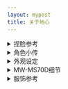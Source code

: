 ```yaml
---
layout: mypost
title: 关于地心
---
```


<details><summary>捏脸参考</summary>
 <p><blockquote>↓请无视捏脸图中的服装</blockquote></p>
<img src="/characters/nielian.webp" alt="捏脸参考">
</details>

<details> <summary>角色小传</summary>
<p><b>设定</b>：缺乏睡眠的少女，通过随身听里的奇异音乐让自己保持精神。对边缘科学（或常人所说的伪科学）十分狂热。</p>
<p><b>爱好</b>：未解之谜、边缘科学</p>  
<p><b>专长</b>：资料搜集、单片机设计</p>     
<p><b>代表物</b>：经特殊技术改造的索尼MW-MS70D随身听，其中播放的音乐似乎有助于集中注意力。 <small> ← 这同时也是角色的设计原型</small></p> 
</details>

<details> <summary>外观设定</summary>
<img src="/characters/dixin-1.webp" alt="外观设定">
</details>


<details> <summary>MW-MS70D细节</summary>
<img src="/characters/nwms70d-1.webp" alt="MW-MS70D">
<img src="/characters/nwms70d-2.webp" alt="MW-MS70D">
<img src="/characters/nwms70d-3.webp" alt="MW-MS70D">
<img src="/characters/nwms70d-4.webp" alt="MW-MS70D">
<img src="/characters/nwms70d-5.webp" alt="MW-MS70D">
<img src="/characters/nwms70d-6.webp" alt="MW-MS70D">
</details>

<details> <summary>服饰参考</summary>
 <p><blockquote>↓剪裁参考此图，下身修改为短裤</blockquote></p>
<img src="/characters/cloth-1.webp" alt="服设参考">
</details>
